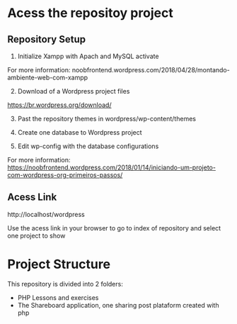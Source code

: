 # Acess the repositoy project

## Repository Setup
1. Initialize Xampp with Apach and MySQL activate

For more information: noobfrontend.wordpress.com/2018/04/28/montando-ambiente-web-com-xampp

2. Download of a Wordpress project files

https://br.wordpress.org/download/

3. Past the repository themes in wordpress/wp-content/themes

4. Create one database to Wordpress project

5. Edit wp-config with the database configurations

For more information: https://noobfrontend.wordpress.com/2018/01/14/iniciando-um-projeto-com-wordpress-org-primeiros-passos/


## Acess Link
http://localhost/wordpress

Use the acess link in your browser to go to index of repository and select one project to show

# Project Structure 
This repository is divided into 2 folders:
* PHP Lessons and exercises 
* The Shareboard application, one sharing post plataform created with php
